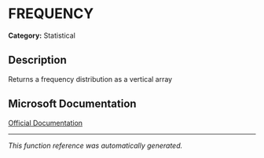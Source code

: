 # FREQUENCY

**Category:** Statistical

## Description
Returns a frequency distribution as a vertical array

## Microsoft Documentation
[Official Documentation](https://support.microsoft.com//en-us/office/frequency-function-44e3be2b-eca0-42cd-a3f7-fd9ea898fdb9)

---
*This function reference was automatically generated.*
